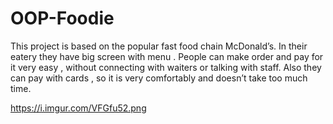 # OOP-Foodie

This project is based on the popular fast food chain McDonald’s. In their eatery they have big screen with menu . People can make order and pay for it very easy , without connecting with waiters or talking with staff. Also they can pay with cards , so it is very comfortably and doesn’t take too much time.  

https://i.imgur.com/VFGfu52.png
